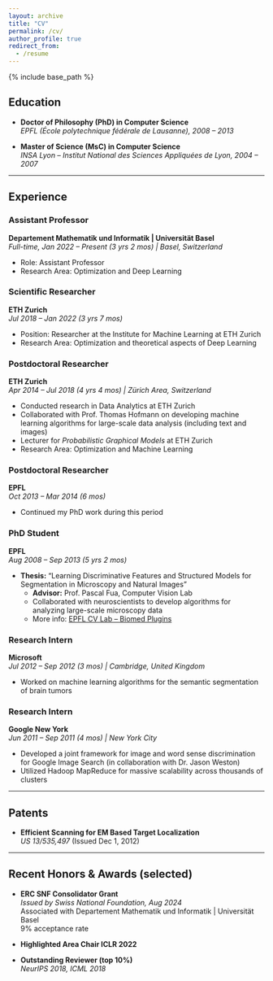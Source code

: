 ```yaml
---
layout: archive
title: "CV"
permalink: /cv/
author_profile: true
redirect_from:
  - /resume
---
```


{% include base_path %}




## Education

- **Doctor of Philosophy (PhD) in Computer Science**  
  *EPFL (École polytechnique fédérale de Lausanne), 2008 – 2013*  

- **Master of Science (MsC) in Computer Science**  
  *INSA Lyon – Institut National des Sciences Appliquées de Lyon, 2004 – 2007*

---

## Experience

### Assistant Professor  
**Departement Mathematik und Informatik | Universität Basel**  
*Full-time, Jan 2022 – Present (3 yrs 2 mos) | Basel, Switzerland*  
- Role: Assistant Professor  
- Research Area: Optimization and Deep Learning

### Scientific Researcher  
**ETH Zurich**  
*Jul 2018 – Jan 2022 (3 yrs 7 mos)*  
- Position: Researcher at the Institute for Machine Learning at ETH Zurich  
- Research Area: Optimization and theoretical aspects of Deep Learning  

### Postdoctoral Researcher  
**ETH Zurich**  
*Apr 2014 – Jul 2018 (4 yrs 4 mos) | Zürich Area, Switzerland*  
- Conducted research in Data Analytics at ETH Zurich  
- Collaborated with Prof. Thomas Hofmann on developing machine learning algorithms for large-scale data analysis (including text and images)  
- Lecturer for *Probabilistic Graphical Models* at ETH Zurich  
- Research Area: Optimization and Machine Learning

### Postdoctoral Researcher  
**EPFL**  
*Oct 2013 – Mar 2014 (6 mos)*  
- Continued my PhD work during this period

### PhD Student  
**EPFL**  
*Aug 2008 – Sep 2013 (5 yrs 2 mos)*  
- **Thesis:** “Learning Discriminative Features and Structured Models for Segmentation in Microscopy and Natural Images”  
  - **Advisor:** Prof. Pascal Fua, Computer Vision Lab  
  - Collaborated with neuroscientists to develop algorithms for analyzing large-scale microscopy data  
  - More info: [EPFL CV Lab – Biomed Plugins](http://cvlab.epfl.ch/software/biomedplugins/)

### Research Intern  
**Microsoft**  
*Jul 2012 – Sep 2012 (3 mos) | Cambridge, United Kingdom*  
- Worked on machine learning algorithms for the semantic segmentation of brain tumors

### Research Intern  
**Google New York**  
*Jun 2011 – Sep 2011 (4 mos) | New York City*  
- Developed a joint framework for image and word sense discrimination for Google Image Search (in collaboration with Dr. Jason Weston)  
- Utilized Hadoop MapReduce for massive scalability across thousands of clusters


---

## Patents

- **Efficient Scanning for EM Based Target Localization**  
  *US 13/535,497* (Issued Dec 1, 2012)

---

## Recent Honors & Awards (selected)

- **ERC SNF Consolidator Grant**  
  *Issued by Swiss National Foundation, Aug 2024*  
  Associated with Departement Mathematik und Informatik | Universität Basel  
  9% acceptance rate

- **Highlighted Area Chair ICLR 2022**

- **Outstanding Reviewer (top 10%)**  
  *NeurIPS 2018, ICML 2018*

